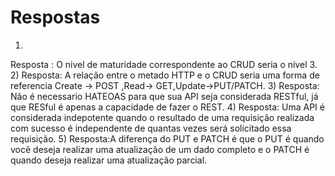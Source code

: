 # Respostas
1)
Resposta : O nivel de maturidade correspondente ao CRUD  seria o nivel 3.
2)
Resposta: A relação entre o metado HTTP e o CRUD seria uma forma de referencia Create -> POST ,Read-> GET,Update->PUT/PATCH.
3)
Resposta: Não é necessario HATEOAS para que sua API seja considerada RESTful, já que RESful é apenas a capacidade de fazer o REST. 
4)
Resposta: Uma API é considerada indepotente quando o resultado de uma requisição realizada com sucesso é independente de quantas vezes será  solicitado essa requisição.
5)
Resposta:A diferença do PUT e PATCH é que o PUT é quando você deseja realizar uma atualização de um dado completo e o PATCH  é  quando deseja realizar uma atualização parcial.
